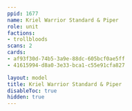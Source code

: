 ```yaml
---
ppid: 1677
name: Kriel Warrior Standard & Piper
role: unit
factions:
- trollbloods
scans: 2
cards:
- af93f30d-74b5-3a9e-88dc-605bcf0ae5ff
- 41615994-d8a0-3e33-bca1-c55e91cfa827

layout: model
title: Kriel Warrior Standard & Piper
disableToc: true
hidden: true
---
```

